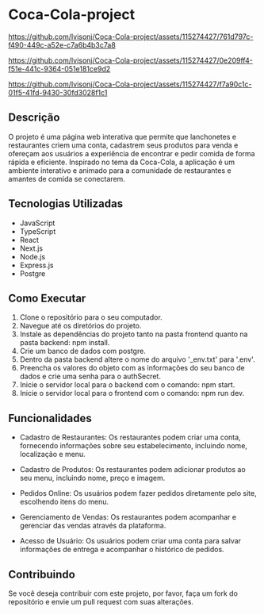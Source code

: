 # Coca-Cola-project

https://github.com/Ivisonj/Coca-Cola-project/assets/115274427/761d797c-f490-449c-a52e-c7a6b4b3c7a8

https://github.com/Ivisonj/Coca-Cola-project/assets/115274427/0e209ff4-f51e-441c-9364-051e181ce9d2

https://github.com/Ivisonj/Coca-Cola-project/assets/115274427/f7a90c1c-01f5-41fd-9430-30fd3028f1c1


## Descrição

O projeto é uma página web interativa que permite que lanchonetes e restaurantes criem uma conta, cadastrem seus produtos para venda e ofereçam aos usuários a experiência de encontrar e pedir comida de forma rápida e eficiente. Inspirado no tema da Coca-Cola, a aplicação é um ambiente interativo e animado para a comunidade de restaurantes e amantes de comida se conectarem.

## Tecnologias Utilizadas

- JavaScript
- TypeScript
- React
- Next.js
- Node.js
- Express.js
- Postgre

## Como Executar

1. Clone o repositório para o seu computador.
2. Navegue até os diretórios do projeto.
3. Instale as dependências do projeto tanto na pasta frontend quanto na pasta backend: npm install.
4. Crie um banco de dados com postgre. 
5. Dentro da pasta backend altere o nome do arquivo '_env.txt' para '.env'.
6. Preencha os valores do objeto com as informações do seu banco de dados e crie uma senha para o authSecret. 
7. Inicie o servidor local para o backend com o comando: npm start.
8. Inicie o servidor local para o frontend com o comando: npm run dev.
 
## Funcionalidades

- Cadastro de Restaurantes: Os restaurantes podem criar uma conta, fornecendo informações sobre seu estabelecimento, incluindo nome, localização e menu.

- Cadastro de Produtos: Os restaurantes podem adicionar produtos ao seu menu, incluindo nome, preço e imagem.

- Pedidos Online: Os usuários podem fazer pedidos diretamente pelo site, escolhendo itens do menu.

- Gerenciamento de Vendas: Os restaurantes podem acompanhar e gerenciar das vendas através da plataforma.

- Acesso de Usuário: Os usuários podem criar uma conta para salvar informações de entrega e acompanhar o histórico de pedidos.

## Contribuindo

Se você deseja contribuir com este projeto, por favor, faça um fork do repositório e envie um pull request com suas alterações.
